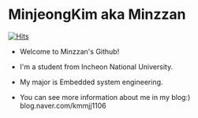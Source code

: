 # MinjeongKim aka Minzzan
[![Hits](https://hits.seeyoufarm.com/api/count/incr/badge.svg?url=https%3A%2F%2Fgithub.com%2Fminzzan&count_bg=%2379C83D&title_bg=%23555555&icon=&icon_color=%23E7E7E7&title=hits&edge_flat=false)](https://hits.seeyoufarm.com)

- Welcome to Minzzan's Github!
- I'm a student from Incheon National University.
- My major is Embedded system engineering.

- You can see more information about me in my blog:)
blog.naver.com/kmmjj1106

